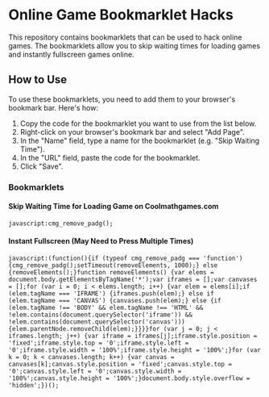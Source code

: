 # Online Game Bookmarklet Hacks

This repository contains bookmarklets that can be used to hack online games. The bookmarklets allow you to skip waiting times for loading games and instantly fullscreen games online.

## How to Use

To use these bookmarklets, you need to add them to your browser's bookmark bar. Here's how:

1. Copy the code for the bookmarklet you want to use from the list below.
2. Right-click on your browser's bookmark bar and select "Add Page".
3. In the "Name" field, type a name for the bookmarklet (e.g. "Skip Waiting Time").
4. In the "URL" field, paste the code for the bookmarklet.
5. Click "Save".

### Bookmarklets

#### Skip Waiting Time for Loading Game on Coolmathgames.com

```javascript:cmg_remove_padg();```

#### Instant Fullscreen (May Need to Press Multiple Times)

```javascript:(function(){if (typeof cmg_remove_padg === 'function') {cmg_remove_padg();setTimeout(removeElements, 1000);} else {removeElements();}function removeElements() {var elems = document.body.getElementsByTagName('*');var iframes = [];var canvases = [];for (var i = 0; i < elems.length; i++) {var elem = elems[i];if (elem.tagName === 'IFRAME') {iframes.push(elem);} else if (elem.tagName === 'CANVAS') {canvases.push(elem);} else {if (elem.tagName !== 'BODY' && elem.tagName !== 'HTML' && !elem.contains(document.querySelector('iframe')) && !elem.contains(document.querySelector('canvas'))) {elem.parentNode.removeChild(elem);}}}}for (var j = 0; j < iframes.length; j++) {var iframe = iframes[j];iframe.style.position = 'fixed';iframe.style.top = '0';iframe.style.left = '0';iframe.style.width = '100%';iframe.style.height = '100%';}for (var k = 0; k < canvases.length; k++) {var canvas = canvases[k];canvas.style.position = 'fixed';canvas.style.top = '0';canvas.style.left = '0';canvas.style.width = '100%';canvas.style.height = '100%';}document.body.style.overflow = 'hidden';})();```
